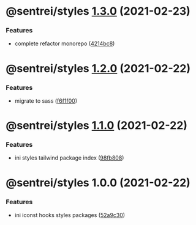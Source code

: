 # @sentrei/styles [1.3.0](https://github.com/sentrei/sentrei/compare/@sentrei/styles@1.2.0...@sentrei/styles@1.3.0) (2021-02-23)

### Features

- complete refactor monorepo ([4214bc8](https://github.com/sentrei/sentrei/commit/4214bc8500527615423801f0a36c16aab0811079))

# @sentrei/styles [1.2.0](https://github.com/sentrei/sentrei/compare/@sentrei/styles@1.1.0...@sentrei/styles@1.2.0) (2021-02-22)

### Features

- migrate to sass ([f6f1f00](https://github.com/sentrei/sentrei/commit/f6f1f00cfe15ba846929b4106ab39a64c726be21))

# @sentrei/styles [1.1.0](https://github.com/sentrei/sentrei/compare/@sentrei/styles@1.0.0...@sentrei/styles@1.1.0) (2021-02-22)

### Features

- ini styles tailwind package index ([98fb808](https://github.com/sentrei/sentrei/commit/98fb808c4baee092990e2fd4fa0eb31965cde604))

# @sentrei/styles 1.0.0 (2021-02-22)

### Features

- ini iconst hooks styles packages ([52a9c30](https://github.com/sentrei/sentrei/commit/52a9c30f8209f8dcb04076a98e82ed55b30b540f))
